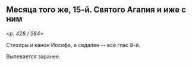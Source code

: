 
## Месяца того же, 15-й. Святого Агапия и иже с ним    

<*p. 428 / 584*>

Стихиры и канон Иосифа, и седален -- все глас 8-й.    

Выпевается заранее.  

